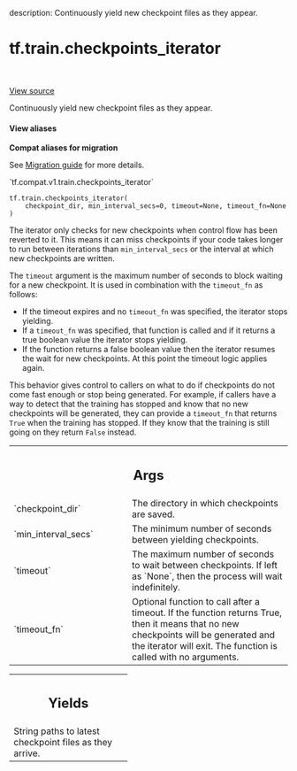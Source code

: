 description: Continuously yield new checkpoint files as they appear.

<div itemscope itemtype="http://developers.google.com/ReferenceObject">
<meta itemprop="name" content="tf.train.checkpoints_iterator" />
<meta itemprop="path" content="Stable" />
</div>

# tf.train.checkpoints_iterator

<!-- Insert buttons and diff -->

<table class="tfo-notebook-buttons tfo-api nocontent" align="left">

</table>

<a target="_blank" class="external" href="/code/stable/tensorflow/python/training/checkpoint_utils.py">View source</a>



Continuously yield new checkpoint files as they appear.


<section class="expandable">
  <h4 class="showalways">View aliases</h4>
  <p>
<b>Compat aliases for migration</b>
<p>See
<a href="https://www.tensorflow.org/guide/migrate">Migration guide</a> for
more details.</p>
<p>`tf.compat.v1.train.checkpoints_iterator`</p>
</p>
</section>

<pre class="devsite-click-to-copy prettyprint lang-py tfo-signature-link">
<code>tf.train.checkpoints_iterator(
    checkpoint_dir, min_interval_secs=0, timeout=None, timeout_fn=None
)
</code></pre>



<!-- Placeholder for "Used in" -->

The iterator only checks for new checkpoints when control flow has been
reverted to it. This means it can miss checkpoints if your code takes longer
to run between iterations than `min_interval_secs` or the interval at which
new checkpoints are written.

The `timeout` argument is the maximum number of seconds to block waiting for
a new checkpoint.  It is used in combination with the `timeout_fn` as
follows:

* If the timeout expires and no `timeout_fn` was specified, the iterator
  stops yielding.
* If a `timeout_fn` was specified, that function is called and if it returns
  a true boolean value the iterator stops yielding.
* If the function returns a false boolean value then the iterator resumes the
  wait for new checkpoints.  At this point the timeout logic applies again.

This behavior gives control to callers on what to do if checkpoints do not
come fast enough or stop being generated.  For example, if callers have a way
to detect that the training has stopped and know that no new checkpoints
will be generated, they can provide a `timeout_fn` that returns `True` when
the training has stopped.  If they know that the training is still going on
they return `False` instead.

<!-- Tabular view -->
 <table class="responsive fixed orange">
<colgroup><col width="214px"><col></colgroup>
<tr><th colspan="2"><h2 class="add-link">Args</h2></th></tr>

<tr>
<td>
`checkpoint_dir`<a id="checkpoint_dir"></a>
</td>
<td>
The directory in which checkpoints are saved.
</td>
</tr><tr>
<td>
`min_interval_secs`<a id="min_interval_secs"></a>
</td>
<td>
The minimum number of seconds between yielding
checkpoints.
</td>
</tr><tr>
<td>
`timeout`<a id="timeout"></a>
</td>
<td>
The maximum number of seconds to wait between checkpoints. If left
as `None`, then the process will wait indefinitely.
</td>
</tr><tr>
<td>
`timeout_fn`<a id="timeout_fn"></a>
</td>
<td>
Optional function to call after a timeout.  If the function
returns True, then it means that no new checkpoints will be generated and
the iterator will exit.  The function is called with no arguments.
</td>
</tr>
</table>



<!-- Tabular view -->
 <table class="responsive fixed orange">
<colgroup><col width="214px"><col></colgroup>
<tr><th colspan="2"><h2 class="add-link">Yields</h2></th></tr>
<tr class="alt">
<td colspan="2">
String paths to latest checkpoint files as they arrive.
</td>
</tr>

</table>

